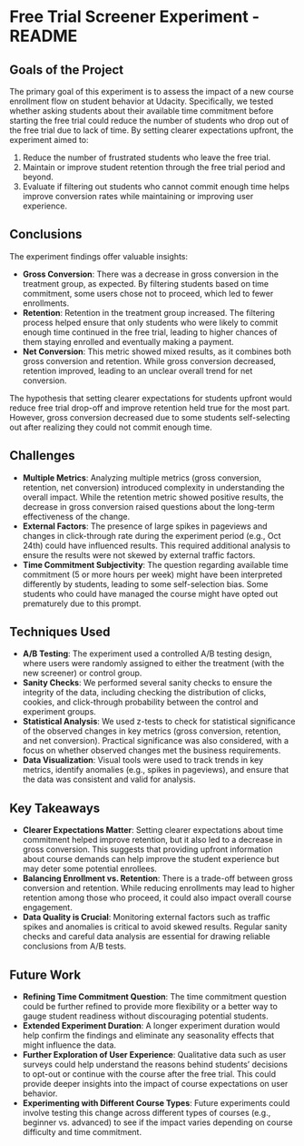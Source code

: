 # Free Trial Screener Experiment - README

## Goals of the Project
The primary goal of this experiment is to assess the impact of a new course enrollment flow on student behavior at Udacity. Specifically, we tested whether asking students about their available time commitment before starting the free trial could reduce the number of students who drop out of the free trial due to lack of time. By setting clearer expectations upfront, the experiment aimed to:
1. Reduce the number of frustrated students who leave the free trial.
2. Maintain or improve student retention through the free trial period and beyond.
3. Evaluate if filtering out students who cannot commit enough time helps improve conversion rates while maintaining or improving user experience.

## Conclusions
The experiment findings offer valuable insights:
- **Gross Conversion**: There was a decrease in gross conversion in the treatment group, as expected. By filtering students based on time commitment, some users chose not to proceed, which led to fewer enrollments.
- **Retention**: Retention in the treatment group increased. The filtering process helped ensure that only students who were likely to commit enough time continued in the free trial, leading to higher chances of them staying enrolled and eventually making a payment.
- **Net Conversion**: This metric showed mixed results, as it combines both gross conversion and retention. While gross conversion decreased, retention improved, leading to an unclear overall trend for net conversion.

The hypothesis that setting clearer expectations for students upfront would reduce free trial drop-off and improve retention held true for the most part. However, gross conversion decreased due to some students self-selecting out after realizing they could not commit enough time.

## Challenges
- **Multiple Metrics**: Analyzing multiple metrics (gross conversion, retention, net conversion) introduced complexity in understanding the overall impact. While the retention metric showed positive results, the decrease in gross conversion raised questions about the long-term effectiveness of the change.
- **External Factors**: The presence of large spikes in pageviews and changes in click-through rate during the experiment period (e.g., Oct 24th) could have influenced results. This required additional analysis to ensure the results were not skewed by external traffic factors.
- **Time Commitment Subjectivity**: The question regarding available time commitment (5 or more hours per week) might have been interpreted differently by students, leading to some self-selection bias. Some students who could have managed the course might have opted out prematurely due to this prompt.

## Techniques Used
- **A/B Testing**: The experiment used a controlled A/B testing design, where users were randomly assigned to either the treatment (with the new screener) or control group.
- **Sanity Checks**: We performed several sanity checks to ensure the integrity of the data, including checking the distribution of clicks, cookies, and click-through probability between the control and experiment groups.
- **Statistical Analysis**: We used z-tests to check for statistical significance of the observed changes in key metrics (gross conversion, retention, and net conversion). Practical significance was also considered, with a focus on whether observed changes met the business requirements.
- **Data Visualization**: Visual tools were used to track trends in key metrics, identify anomalies (e.g., spikes in pageviews), and ensure that the data was consistent and valid for analysis.

## Key Takeaways
- **Clearer Expectations Matter**: Setting clearer expectations about time commitment helped improve retention, but it also led to a decrease in gross conversion. This suggests that providing upfront information about course demands can help improve the student experience but may deter some potential enrollees.
- **Balancing Enrollment vs. Retention**: There is a trade-off between gross conversion and retention. While reducing enrollments may lead to higher retention among those who proceed, it could also impact overall course engagement.
- **Data Quality is Crucial**: Monitoring external factors such as traffic spikes and anomalies is critical to avoid skewed results. Regular sanity checks and careful data analysis are essential for drawing reliable conclusions from A/B tests.

## Future Work
- **Refining Time Commitment Question**: The time commitment question could be further refined to provide more flexibility or a better way to gauge student readiness without discouraging potential students.
- **Extended Experiment Duration**: A longer experiment duration would help confirm the findings and eliminate any seasonality effects that might influence the data.
- **Further Exploration of User Experience**: Qualitative data such as user surveys could help understand the reasons behind students’ decisions to opt-out or continue with the course after the free trial. This could provide deeper insights into the impact of course expectations on user behavior.
- **Experimenting with Different Course Types**: Future experiments could involve testing this change across different types of courses (e.g., beginner vs. advanced) to see if the impact varies depending on course difficulty and time commitment.
